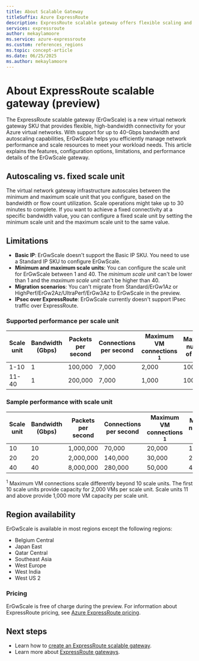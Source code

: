 ```yaml
---
title: About Scalable Gateway
titleSuffix: Azure ExpressRoute
description: ExpressRoute scalable gateway offers flexible scaling and up to 40-Gbps bandwidth. See how to configure ErGwScale and review supported regions and features.
services: expressroute
author: mekaylamoore
ms.service: azure-expressroute
ms.custom: references_regions
ms.topic: concept-article
ms.date: 06/25/2025
ms.author: mekaylamoore
---
```


# About ExpressRoute scalable gateway (preview)

The ExpressRoute scalable gateway (ErGwScale) is a new virtual network gateway SKU that provides flexible, high-bandwidth connectivity for your Azure virtual networks. With support for up to 40-Gbps bandwidth and autoscaling capabilities, ErGwScale helps you efficiently manage network performance and scale resources to meet your workload needs. This article explains the features, configuration options, limitations, and performance details of the ErGwScale gateway.

## Autoscaling vs. fixed scale unit

The virtual network gateway infrastructure autoscales between the minimum and maximum scale unit that you configure, based on the bandwidth or flow count utilization. Scale operations might take up to 30 minutes to complete. If you want to achieve a fixed connectivity at a specific bandwidth value, you can configure a fixed scale unit by setting the minimum scale unit and the maximum scale unit to the same value.

## Limitations

* **Basic IP**: ErGwScale doesn't support the Basic IP SKU. You need to use a Standard IP SKU to configure ErGwScale.
* **Minimum and maximum scale units**: You can configure the scale unit for ErGwScale between 1 and 40. The *minimum scale unit* can't be lower than 1 and the *maximum scale unit* can't be higher than 40.
* **Migration scenarios**: You can't migrate from Standard/ErGw1Az or HighPerf/ErGw2Az/UltraPerf/ErGw3Az to ErGwScale in the preview.
* **IPsec over ExpressRoute**: ErGwScale currently doesn't support IPsec traffic over ExpressRoute. 

### Supported performance per scale unit

| Scale unit | Bandwidth (Gbps) | Packets per second | Connections per second | Maximum VM connections <sup>1</sup> | Maximum number of flows |
|--|--|--|--|--|--|
| 1-10 | 1 | 100,000 | 7,000 | 2,000 | 100,000 |
| 11-40 | 1 | 200,000 | 7,000 | 1,000 | 100,000 |

### Sample performance with scale unit

| Scale unit | Bandwidth (Gbps) | Packets per second | Connections per second | Maximum VM connections <sup>1</sup> | Maximum number of flows |
|--|--|--|--|--|--|
| 10 | 10 | 1,000,000 | 70,000 | 20,000 | 1,000,000 |
| 20 | 20 | 2,000,000 | 140,000 | 30,000 | 2,000,000 |
| 40 | 40 | 8,000,000 | 280,000 | 50,000 | 4,000,000 |

<sup>1</sup> Maximum VM connections scale differently beyond 10 scale units. The first 10 scale units provide capacity for 2,000 VMs per scale unit. Scale units 11 and above provide 1,000 more VM capacity per scale unit.

## Region availability

ErGwScale is available in most regions except the following regions:

* Belgium Central
* Japan East
* Qatar Central
* Southeast Asia
* West Europe
* West India
* West US 2

### Pricing

ErGwScale is free of charge during the preview. For information about ExpressRoute pricing, see [Azure ExpressRoute pricing](https://azure.microsoft.com/pricing/details/expressroute/#pricing).


## Next steps

- Learn how to [create an ExpressRoute scalable gateway](expressroute-howto-scalable-portal.md).
- Learn more about [ExpressRoute gateways](expressroute-about-virtual-network-gateways.md).





